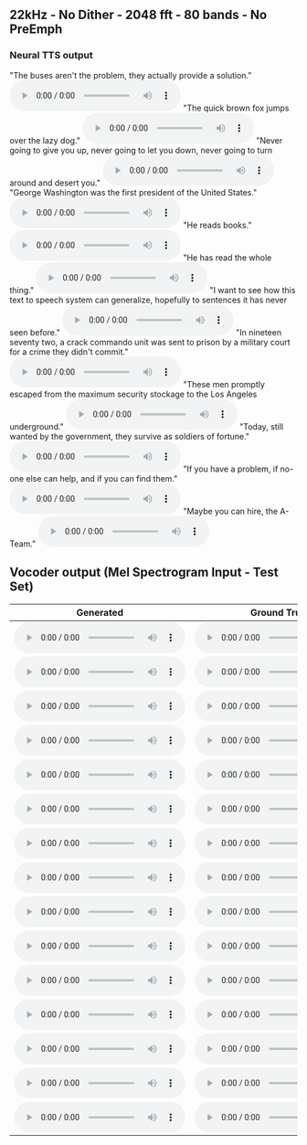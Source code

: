 ## 22kHz - No Dither - 2048 fft - 80 bands - No PreEmph
### Neural TTS output
"The buses aren't the problem, they actually provide a solution."
<audio src="https://github.com/fatchord/model_outputs/blob/master/TTS_1.wav?raw=true" controls preload></audio>
"The quick brown fox jumps over the lazy dog."
<audio src="https://github.com/fatchord/model_outputs/blob/master/TTS_2.wav?raw=true" controls preload></audio>
"Never going to give you up, never going to let you down, never going to turn around and desert you."
<audio src="https://github.com/fatchord/model_outputs/blob/master/TTS_3.wav?raw=true" controls preload></audio>
"George Washington was the first president of the United States."
<audio src="https://github.com/fatchord/model_outputs/blob/master/TTS_4.wav?raw=true" controls preload></audio>
"He reads books."
<audio src="https://github.com/fatchord/model_outputs/blob/master/TTS_6.wav?raw=true" controls preload></audio>
"He has read the whole thing."
<audio src="https://github.com/fatchord/model_outputs/blob/master/TTS_5.wav?raw=true" controls preload></audio>
"I want to see how this text to speech system can generalize, hopefully to sentences it has never seen before."
<audio src="https://github.com/fatchord/model_outputs/blob/master/TTS_7.wav?raw=true" controls preload></audio>
"In nineteen seventy two, a crack commando unit was sent to prison by a military court for a crime they didn't commit."
<audio src="https://github.com/fatchord/model_outputs/blob/master/TTS_8.wav?raw=true" controls preload></audio>
"These men promptly escaped from the maximum security stockage to the Los Angeles underground."
<audio src="https://github.com/fatchord/model_outputs/blob/master/TTS_9.wav?raw=true" controls preload></audio>
"Today, still wanted by the government, they survive as soldiers of fortune."
<audio src="https://github.com/fatchord/model_outputs/blob/master/TTS_10.wav?raw=true" controls preload></audio>
"If you have a problem, if no-one else can help, and if you can find them."
<audio src="https://github.com/fatchord/model_outputs/blob/master/TTS_11.wav?raw=true" controls preload></audio>
"Maybe you can hire, the A-Team."
<audio src="https://github.com/fatchord/model_outputs/blob/master/TTS_12.wav?raw=true" controls preload></audio>


## Vocoder output (Mel Spectrogram Input - Test Set)

| Generated | Ground Truth |
| ------------- | ------------- |
| <audio src="https://github.com/fatchord/model_outputs/blob/master/576k_steps_0_generated.wav?raw=true" controls preload></audio>  | <audio src="https://github.com/fatchord/model_outputs/blob/master/576k_steps_0_target.wav?raw=true" controls preload></audio>  |
| <audio src="https://github.com/fatchord/model_outputs/blob/master/576k_steps_1_generated.wav?raw=true" controls preload></audio>  | <audio src="https://github.com/fatchord/model_outputs/blob/master/576k_steps_1_target.wav?raw=true" controls preload></audio>  |
| <audio src="https://github.com/fatchord/model_outputs/blob/master/576k_steps_2_generated.wav?raw=true" controls preload></audio>  | <audio src="https://github.com/fatchord/model_outputs/blob/master/576k_steps_2_target.wav?raw=true" controls preload></audio>  |
| <audio src="https://github.com/fatchord/model_outputs/blob/master/576k_steps_3_generated.wav?raw=true" controls preload></audio>  | <audio src="https://github.com/fatchord/model_outputs/blob/master/576k_steps_3_target.wav?raw=true" controls preload></audio>  |
| <audio src="https://github.com/fatchord/model_outputs/blob/master/576k_steps_4_generated.wav?raw=true" controls preload></audio>  | <audio src="https://github.com/fatchord/model_outputs/blob/master/576k_steps_4_target.wav?raw=true" controls preload></audio>  |
| <audio src="https://github.com/fatchord/model_outputs/blob/master/576k_steps_5_generated.wav?raw=true" controls preload></audio>  | <audio src="https://github.com/fatchord/model_outputs/blob/master/576k_steps_5_target.wav?raw=true" controls preload></audio>  |
| <audio src="https://github.com/fatchord/model_outputs/blob/master/576k_steps_6_generated.wav?raw=true" controls preload></audio>  | <audio src="https://github.com/fatchord/model_outputs/blob/master/576k_steps_6_target.wav?raw=true" controls preload></audio>  |
| <audio src="https://github.com/fatchord/model_outputs/blob/master/576k_steps_7_generated.wav?raw=true" controls preload></audio>  | <audio src="https://github.com/fatchord/model_outputs/blob/master/576k_steps_7_target.wav?raw=true" controls preload></audio>  |
| <audio src="https://github.com/fatchord/model_outputs/blob/master/576k_steps_8_generated.wav?raw=true" controls preload></audio>  | <audio src="https://github.com/fatchord/model_outputs/blob/master/576k_steps_8_target.wav?raw=true" controls preload></audio>  |
| <audio src="https://github.com/fatchord/model_outputs/blob/master/576k_steps_9_generated.wav?raw=true" controls preload></audio>  | <audio src="https://github.com/fatchord/model_outputs/blob/master/576k_steps_9_target.wav?raw=true" controls preload></audio>  |
| <audio src="https://github.com/fatchord/model_outputs/blob/master/576k_steps_10_generated.wav?raw=true" controls preload></audio>  | <audio src="https://github.com/fatchord/model_outputs/blob/master/576k_steps_10_target.wav?raw=true" controls preload></audio>  |
| <audio src="https://github.com/fatchord/model_outputs/blob/master/576k_steps_11_generated.wav?raw=true" controls preload></audio>  | <audio src="https://github.com/fatchord/model_outputs/blob/master/576k_steps_11_target.wav?raw=true" controls preload></audio>  |
| <audio src="https://github.com/fatchord/model_outputs/blob/master/576k_steps_12_generated.wav?raw=true" controls preload></audio>  | <audio src="https://github.com/fatchord/model_outputs/blob/master/576k_steps_12_target.wav?raw=true" controls preload></audio>  |
| <audio src="https://github.com/fatchord/model_outputs/blob/master/576k_steps_13_generated.wav?raw=true" controls preload></audio>  | <audio src="https://github.com/fatchord/model_outputs/blob/master/576k_steps_13_target.wav?raw=true" controls preload></audio>  |
| <audio src="https://github.com/fatchord/model_outputs/blob/master/576k_steps_14_generated.wav?raw=true" controls preload></audio>  | <audio src="https://github.com/fatchord/model_outputs/blob/master/576k_steps_14_target.wav?raw=true" controls preload></audio>  |
